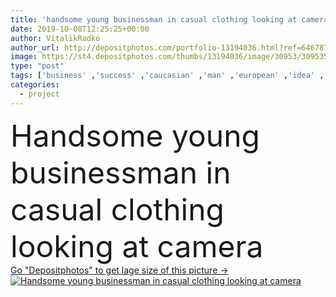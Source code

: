 ```yaml
---
title: 'handsome young businessman in casual clothing looking at camera '
date: 2019-10-08T12:25:25+00:00
author: VitalikRadko
author_url: http://depositphotos.com/portfolio-13194036.html?ref=64678756
image: https://st4.depositphotos.com/thumbs/13194036/image/30953/309535752/api_thumb_450.jpg?forcejpeg=true
type: "post"
tags: ['business' ,'success' ,'caucasian' ,'man' ,'european' ,'idea' ,'corporate' ,'office' ,'development' ,'businessman' ,'indoors' ,'pensive' ,'project' ,'strategy' ,'profession' ,'serious' ,'handsome' ,'successful' ,'thoughtful' ,'confident' ,'startup' ,'professional occupation' ,'looking at camera' ,'copy space' ,'one person' ,'young adult' ,'Casual Business' ,'hand near face' ]
categories: 
  - project
---
```

<div aling="center">
            <font size="60"> Handsome young businessman in casual clothing looking at camera</font>   
</div>
<div>
    <a href='https://depositphotos.com/309535752/stock-photo-handsome-young-businessman-casual-clothing.html?ref=64678756' target=_blank > Go "Depositphotos" to get lage size of this picture ->
        <img href='https://depositphotos.com/309535752/stock-photo-handsome-young-businessman-casual-clothing.html?ref=64678756' src='https://st4.depositphotos.com/13194036/30953/i/950/depositphotos_309535752-stock-photo-handsome-young-businessman-casual-clothing.jpg?forcejpeg=true' alt='Handsome young businessman in casual clothing looking at camera' >
    </a>
</div>
